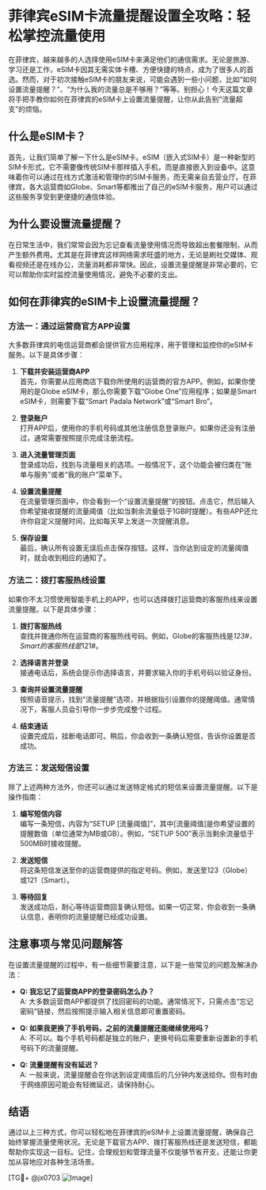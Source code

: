 # 菲律宾eSIM卡流量提醒设置全攻略：轻松掌控流量使用

在菲律宾，越来越多的人选择使用eSIM卡来满足他们的通信需求。无论是旅游、学习还是工作，eSIM卡因其无需实体卡槽、方便快捷的特点，成为了很多人的首选。然而，对于初次接触eSIM卡的朋友来说，可能会遇到一些小问题，比如“如何设置流量提醒？”、“为什么我的流量总是不够用？”等等。别担心！今天这篇文章将手把手教你如何在菲律宾的eSIM卡上设置流量提醒，让你从此告别“流量超支”的烦恼。

## 什么是eSIM卡？

首先，让我们简单了解一下什么是eSIM卡。eSIM（嵌入式SIM卡）是一种新型的SIM卡形式，它不需要像传统SIM卡那样插入手机，而是直接嵌入到设备中。这意味着你可以通过在线方式激活和管理你的SIM卡服务，而无需亲自去营业厅。在菲律宾，各大运营商如Globe、Smart等都推出了自己的eSIM卡服务，用户可以通过这些服务享受到更便捷的通信体验。

## 为什么要设置流量提醒？

在日常生活中，我们常常会因为忘记查看流量使用情况而导致超出套餐限制，从而产生额外费用。尤其是在菲律宾这样网络需求旺盛的地方，无论是刷社交媒体、观看视频还是在线办公，流量消耗都非常快。因此，设置流量提醒是非常必要的，它可以帮助你实时监控流量使用情况，避免不必要的支出。

## 如何在菲律宾的eSIM卡上设置流量提醒？

### 方法一：通过运营商官方APP设置

大多数菲律宾的电信运营商都会提供官方应用程序，用于管理和监控你的eSIM卡服务。以下是具体步骤：

1. **下载并安装运营商APP**  
   首先，你需要从应用商店下载你所使用的运营商的官方APP。例如，如果你使用的是Globe eSIM卡，那么你需要下载“Globe One”应用程序；如果是Smart eSIM卡，则需要下载“Smart Padala Network”或“Smart Bro”。

2. **登录账户**  
   打开APP后，使用你的手机号码或其他注册信息登录账户。如果你还没有注册过，通常需要按照提示完成注册流程。

3. **进入流量管理页面**  
   登录成功后，找到与流量相关的选项。一般情况下，这个功能会被归类在“账单与服务”或者“我的账户”菜单下。

4. **设置流量提醒**  
   在流量管理页面中，你会看到一个“设置流量提醒”的按钮。点击它，然后输入你希望接收提醒的流量阈值（比如当剩余流量低于1GB时提醒）。有些APP还允许你自定义提醒时间，比如每天早上发送一次提醒消息。

5. **保存设置**  
   最后，确认所有设置无误后点击保存按钮。这样，当你达到设定的流量阈值时，就会收到相应的通知了。

### 方法二：拨打客服热线设置

如果你不太习惯使用智能手机上的APP，也可以选择拨打运营商的客服热线来设置流量提醒。以下是具体步骤：

1. **拨打客服热线**  
   查找并拨通你所在运营商的客服热线号码。例如，Globe的客服热线是*123#，Smart的客服热线是*121#。

2. **选择语言并登录**  
   接通电话后，系统会提示你选择语言，并要求输入你的手机号码以验证身份。

3. **查询并设置流量提醒**  
   按照语音提示，找到“流量提醒”选项，并根据指引设置你的提醒阈值。通常情况下，客服人员会引导你一步步完成整个过程。

4. **结束通话**  
   设置完成后，挂断电话即可。稍后，你会收到一条确认短信，告诉你设置是否成功。

### 方法三：发送短信设置

除了上述两种方法外，你还可以通过发送特定格式的短信来设置流量提醒。以下是操作指南：

1. **编写短信内容**  
   编写一条短信，内容为“SETUP [流量阈值]”，其中[流量阈值]是你希望设置的提醒数值（单位通常为MB或GB）。例如，“SETUP 500”表示当剩余流量低于500MB时接收提醒。

2. **发送短信**  
   将这条短信发送至你的运营商提供的指定号码。例如，发送至123（Globe）或121（Smart）。

3. **等待回复**  
   发送成功后，耐心等待运营商回复确认短信。如果一切正常，你会收到一条确认信息，表明你的流量提醒已经成功设置。

## 注意事项与常见问题解答

在设置流量提醒的过程中，有一些细节需要注意，以下是一些常见的问题及解决办法：

- **Q: 我忘记了运营商APP的登录密码怎么办？**  
  A: 大多数运营商APP都提供了找回密码的功能。通常情况下，只需点击“忘记密码”链接，然后按照提示输入相关信息即可重置密码。

- **Q: 如果我更换了手机号码，之前的流量提醒还能继续使用吗？**  
  A: 不可以。每个手机号码都是独立的账户，更换号码后需要重新设置新的手机号码下的流量提醒。

- **Q: 流量提醒有没有延迟？**  
  A: 一般来说，流量提醒会在你达到设定阈值后的几分钟内发送给你。但有时由于网络原因可能会有轻微延迟，请保持耐心。

## 结语

通过以上三种方式，你可以轻松地在菲律宾的eSIM卡上设置流量提醒，确保自己始终掌握流量使用状况。无论是下载官方APP、拨打客服热线还是发送短信，都能帮助你实现这一目标。记住，合理规划和管理流量不仅能够节省开支，还能让你更加从容地应对各种生活场景。

[TG💪+ @jx0703 ![Image](https://github.com/user-attachments/assets/dbca1d08-cadb-493c-b0ec-ad6f7a83f270)]